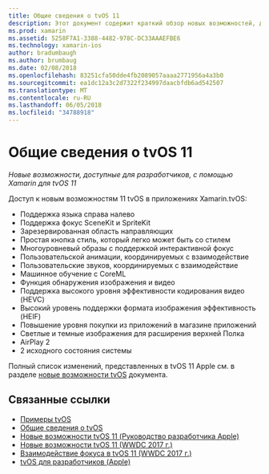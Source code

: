 ```yaml
---
title: Общие сведения о tvOS 11
description: Этот документ содержит краткий обзор новых возможностей, доступных для разработчиков Xamarin в tvOS 11 и ссылки на заметки о выпуске компании Apple.
ms.prod: xamarin
ms.assetid: 5258F7A1-3388-4482-978C-DC33AAAEFBE6
ms.technology: xamarin-ios
author: bradumbaugh
ms.author: brumbaug
ms.date: 02/08/2018
ms.openlocfilehash: 83251cfa50dde4fb2089057aaaa2771956a4a3b0
ms.sourcegitcommit: ea1dc12a3c2d7322f234997daacbfdb6ad542507
ms.translationtype: MT
ms.contentlocale: ru-RU
ms.lasthandoff: 06/05/2018
ms.locfileid: "34788918"
---
```

# <a name="introduction-to-tvos-11"></a>Общие сведения о tvOS 11

_Новые возможности, доступные для разработчиков, с помощью Xamarin для tvOS 11_

Доступ к новым возможностям 11 tvOS в приложениях Xamarin.tvOS:

- Поддержка языка справа налево 
- Поддержка фокус SceneKit и SpriteKit
- Зарезервированная область направляющих 
- Простая кнопка стиль, который легко может быть со стилем
- Многоуровневый образы с поддержкой интерактивной фокус
- Пользовательской анимации, координируемых с взаимодействие
- Пользовательские звуков, координируемых с взаимодействие
- Машинное обучение с CoreML
- Функция обнаружения изображения и видео
- Поддержка высокого уровня эффективности кодирования видео (HEVC)
- Высокий уровень поддержки формата изображения эффективность (HEIF)
- Повышение уровня покупки из приложений в магазине приложений
- Светлые и темные изображения для расширения верхней Полка
- AirPlay 2
- 2 исходного состояния системы

Полный список изменений, представленных в tvOS 11 Apple см. в разделе [новые возможности tvOS](https://developer.apple.com/library/content/releasenotes/General/WhatsNewinTVOS/Articles/tvOS_11_0.html) документа.

## <a name="related-links"></a>Связанные ссылки

- [Примеры tvOS](https://developer.xamarin.com/samples/tvos/all/)
- [Общие сведения о tvOS](~/ios/tvos/index.md)
- [Новые возможности tvOS 11 (Руководство разработчика Apple)](https://developer.apple.com/library/content/releasenotes/General/WhatsNewinTVOS/Articles/tvOS_11_0.html)
- [Новые возможности tvOS 11 (WWDC 2017 г.)](https://developer.apple.com/videos/play/wwdc2017/209/)
- [Взаимодействие фокуса в tvOS 11 (WWDC 2017 г.)](https://developer.apple.com/videos/play/wwdc2017/224/)
- [tvOS для разработчиков (Apple)](https://developer.apple.com/tvos/)
